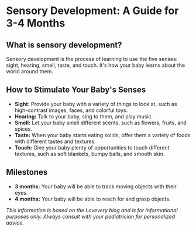 # Sensory Development: A Guide for 3-4 Months

## What is sensory development?

Sensory development is the process of learning to use the five senses: sight, hearing, smell, taste, and touch. It's how your baby learns about the world around them.

## How to Stimulate Your Baby's Senses

*   **Sight:** Provide your baby with a variety of things to look at, such as high-contrast images, faces, and colorful toys.
*   **Hearing:** Talk to your baby, sing to them, and play music.
*   **Smell:** Let your baby smell different scents, such as flowers, fruits, and spices.
*   **Taste:** When your baby starts eating solids, offer them a variety of foods with different tastes and textures.
*   **Touch:** Give your baby plenty of opportunities to touch different textures, such as soft blankets, bumpy balls, and smooth skin.

## Milestones

*   **3 months:** Your baby will be able to track moving objects with their eyes.
*   **4 months:** Your baby will be able to reach for and grasp objects.

*This information is based on the Lovevery blog and is for informational purposes only. Always consult with your pediatrician for personalized advice.*
